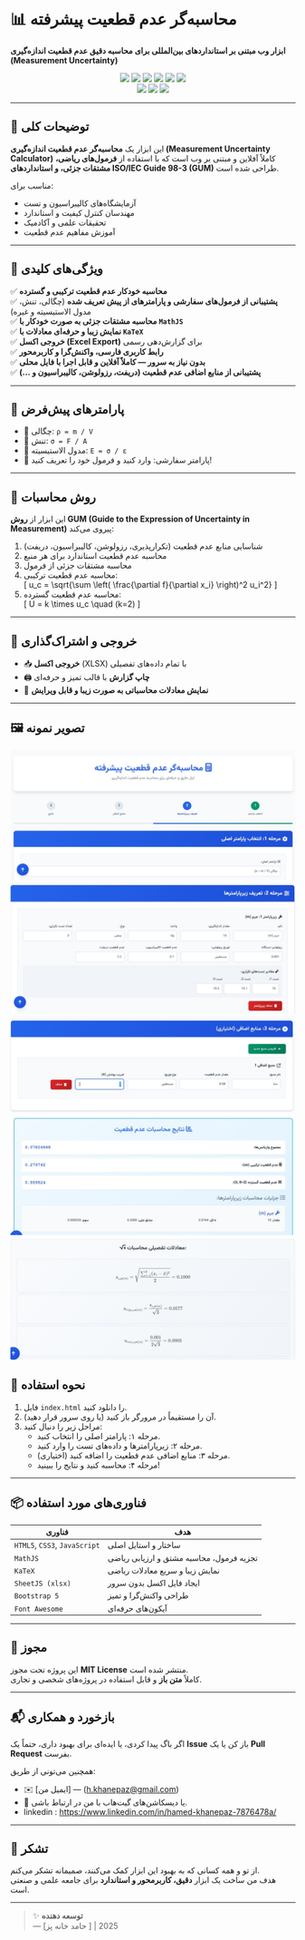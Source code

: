 # 📊 محاسبه‌گر عدم قطعیت پیشرفته  
**ابزار وب مبتنی بر استانداردهای بین‌المللی برای محاسبه دقیق عدم قطعیت اندازه‌گیری (Measurement Uncertainty)**

<div align="center">
  <img src="https://img.shields.io/badge/HTML5-E34F26?style=for-the-badge&logo=html5&logoColor=white" />
  <img src="https://img.shields.io/badge/CSS3-1572B6?style=for-the-badge&logo=css3&logoColor=white" />
  <img src="https://img.shields.io/badge/JavaScript-F7DF1E?style=for-the-badge&logo=javascript&logoColor=black" />
  <img src="https://img.shields.io/badge/MathJS-0077CC?style=for-the-badge&logo=mathjs&logoColor=white" />
  <img src="https://img.shields.io/badge/KaTeX-30B32D?style=for-the-badge&logo=katex&logoColor=white" />
  <img src="https://img.shields.io/badge/XLSX.js-222222?style=for-the-badge&logo=excel&logoColor=white" />
  <br/>
  <img src="https://img.shields.io/badge/Bootstrap-563D7C?style=for-the-badge&logo=bootstrap&logoColor=white" />
  <img src="https://img.shields.io/badge/Font_Awesome-339AF0?style=for-the-badge&logo=font-awesome&logoColor=white" />
  <img src="https://img.shields.io/badge/Open_Source-%F39C12?style=for-the-badge&logo=github&logoColor=white" />
</div>

---

## 🌟 توضیحات کلی

این ابزار یک **محاسبه‌گر عدم قطعیت اندازه‌گیری (Measurement Uncertainty Calculator)** کاملاً آفلاین و مبتنی بر وب است که با استفاده از **فرمول‌های ریاضی، مشتقات جزئی، و استانداردهای ISO/IEC Guide 98-3 (GUM)** طراحی شده است.

مناسب برای:
- آزمایشگاه‌های کالیبراسیون و تست
- مهندسان کنترل کیفیت و استاندارد
- تحقیقات علمی و آکادمیک
- آموزش مفاهیم عدم قطعیت

---

## 🚀 ویژگی‌های کلیدی

✅ **محاسبه خودکار عدم قطعیت ترکیبی و گسترده**  
✅ **پشتیبانی از فرمول‌های سفارشی و پارامترهای از پیش تعریف شده** (چگالی، تنش، مدول الاستیسیته و غیره)  
✅ **محاسبه مشتقات جزئی به صورت خودکار با `MathJS`**  
✅ **نمایش زیبا و حرفه‌ای معادلات با `KaTeX`**  
✅ **خروجی اکسل (Excel Export)** برای گزارش‌دهی رسمی  
✅ **رابط کاربری فارسی، واکنش‌گرا و کاربرمحور**  
✅ **بدون نیاز به سرور — کاملاً آفلاین و قابل اجرا با فایل محلی**  
✅ **پشتیبانی از منابع اضافی عدم قطعیت (دریفت، رزولوشن، کالیبراسیون و ...)**

---

## 🧩 پارامترهای پیش‌فرض

- 🔹 چگالی: `ρ = m / V`
- 🔹 تنش: `σ = F / A`
- 🔹 مدول الاستیسیته: `E = σ / ε`
- 🔹 پارامتر سفارشی: وارد کنید و فرمول خود را تعریف کنید!

---

## 📐 روش محاسبات

این ابزار از **روش GUM (Guide to the Expression of Uncertainty in Measurement)** پیروی می‌کند:

1. شناسایی منابع عدم قطعیت (تکرارپذیری، رزولوشن، کالیبراسیون، دریفت)
2. محاسبه عدم قطعیت استاندارد برای هر منبع
3. محاسبه مشتقات جزئی از فرمول
4. محاسبه عدم قطعیت ترکیبی:  
   \[
   u_c = \sqrt{\sum \left( \frac{\partial f}{\partial x_i} \right)^2 u_i^2}
   \]
5. محاسبه عدم قطعیت گسترده:  
   \[
   U = k \times u_c \quad (k=2)
   \]

---

## 💾 خروجی و اشتراک‌گذاری

- 📥 **خروجی اکسل** (XLSX) با تمام داده‌های تفصیلی
- 🖨️ **چاپ گزارش** با قالب تمیز و حرفه‌ای
- 🧮 **نمایش معادلات محاسباتی به صورت زیبا و قابل ویرایش**

---

## 🖼️ تصویر نمونه

   <img src="https://github.com/khanepaz/Uncertainty/blob/main/img/1.JPG" />
    <img src="https://github.com/khanepaz/Uncertainty/blob/main/img/2.JPG" />
    <img src="https://github.com/khanepaz/Uncertainty/blob/main/img/3.JPG" />
    <img src="https://github.com/khanepaz/Uncertainty/blob/main/img/4.JPG" />
    <img src="https://github.com/khanepaz/Uncertainty/blob/main/img/5.JPG" />



## 🔧 نحوه استفاده

1. فایل `index.html` را دانلود کنید.
2. آن را مستقیماً در مرورگر باز کنید (یا روی سرور قرار دهید).
3. مراحل زیر را دنبال کنید:
   - مرحله ۱: پارامتر اصلی را انتخاب کنید.
   - مرحله ۲: زیرپارامترها و داده‌های تست را وارد کنید.
   - مرحله ۳: منابع اضافی عدم قطعیت را اضافه کنید (اختیاری).
   - مرحله ۴: محاسبه کنید و نتایج را ببینید!

---

## 📦 فناوری‌های مورد استفاده

| فناوری | هدف |
|-------|------|
| `HTML5`, `CSS3`, `JavaScript` | ساختار و استایل اصلی |
| `MathJS` | تجزیه فرمول، محاسبه مشتق و ارزیابی ریاضی |
| `KaTeX` | نمایش زیبا و سریع معادلات ریاضی |
| `SheetJS (xlsx)` | ایجاد فایل اکسل بدون سرور |
| `Bootstrap 5` | طراحی واکنش‌گرا و تمیز |
| `Font Awesome` | آیکون‌های حرفه‌ای |

---

## 📄 مجوز

این پروژه تحت مجوز **MIT License** منتشر شده است.  
کاملاً **متن باز** و قابل استفاده در پروژه‌های شخصی و تجاری.

---

## 📬 بازخورد و همکاری

اگر باگ پیدا کردی، یا ایده‌ای برای بهبود داری، حتماً یک **Issue** باز کن یا یک **Pull Request** بفرست.

همچنین می‌تونی از طریق:
- ✉️ [ایمیل من] — (h.khanepaz@gmail.com)
- 💬 یا دیسکاشن‌های گیت‌هاب با من در ارتباط باشی.
- linkedin : https://www.linkedin.com/in/hamed-khanepaz-7876478a/

---

## 🙏 تشکر

از تو و همه کسانی که به بهبود این ابزار کمک می‌کنند، صمیمانه تشکر می‌کنم.  
هدف من ساخت یک ابزار **دقیق، کاربرمحور و استاندارد** برای جامعه علمی و صنعتی است.

---

> ✨ **توسعه دهنده**  
> — [حامد خانه پز ] | 2025
